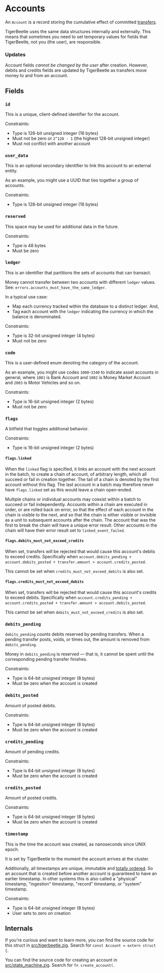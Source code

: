 # Accounts

An `Account` is a record storing the cumulative effect of committed
[transfers](./transfers.md).

TigerBeetle uses the same data structures internally and
externally. This means that sometimes you need to set temporary values
for fields that TigerBeetle, not you (the user), are responsible.

### Updates

Account fields *cannot be changed by the user* after
creation. However, debits and credits fields are updated by
TigerBeetle as transfers move money to and from an account.

## Fields

### `id`

This is a unique, client-defined identifier for the account.

Constraints:

* Type is 128-bit unsigned integer (16 bytes)
* Must not be zero or `2^128 - 1` (the highest 128-bit unsigned integer)
* Must not conflict with another account

### `user_data`

This is an optional secondary identifier to link this account to an
external entity.

As an example, you might use a UUID that ties together a group of
accounts.

Constraints:

* Type is 128-bit unsigned integer (16 bytes)

### `reserved`

This space may be used for additional data in the future.

Constraints:

* Type is 48 bytes
* Must be zero

### `ledger`

This is an identifier that partitions the sets of accounts that can
transact.

Money cannot transfer between two accounts with different `ledger`
values. See: `errors.accounts_must_have_the_same_ledger`.

In a typical use case:
* Map each currency tracked within the database to a distinct ledger. And,
* Tag each account with the `ledger` indicating the currency in which the balance is denominated.

Constraints:
* Type is 32-bit unsigned integer (4 bytes)
* Must not be zero

### `code`

This is a user-defined enum denoting the category of the account.

As an example, you might use codes `1000`-`3340` to indicate asset
accounts in general, where `1001` is Bank Account and `1002` is Money
Market Account and `2003` is Motor Vehicles and so on.

Constraints:

* Type is 16-bit unsigned integer (2 bytes)
* Must not be zero

### `flags`

A bitfield that toggles additional behavior.

Constraints:

* Type is 16-bit unsigned integer (2 bytes)

#### `flags.linked`

When the `linked` flag is specified, it links an account with the next
account in the batch, to create a chain of account, of arbitrary
length, which all succeed or fail in creation together. The tail of a
chain is denoted by the first account without this flag. The last
account in a batch may therefore never have `flags.linked` set as
this would leave a chain open-ended.

Multiple chains or individual accounts may coexist within a batch to
succeed or fail independently. Accounts within a chain are executed
in order, or are rolled back on error, so that the effect of each
account in the chain is visible to the next, and so that the chain is
either visible or invisible as a unit to subsequent accounts after the
chain. The account that was the first to break the chain will have a
unique error result. Other accounts in the chain will have their error
result set to `linked_event_failed`.

#### `flags.debits_must_not_exceed_credits`

When set, transfers will be rejected that would cause this account's
debits to exceed credits. Specifically when `account.debits_pending +
account.debits_posted + transfer.amount > account.credits_posted`.

This cannot be set when `credits_must_not_exceed_debits` is also set.

#### `flags.credits_must_not_exceed_debits`

When set, transfers will be rejected that would cause this account's
credits to exceed debits. Specifically when `account.credits_pending +
account.credits_posted + transfer.amount > account.debits_posted`.

This cannot be set when `debits_must_not_exceed_credits` is also set.

### `debits_pending`

`debits_pending` counts debits reserved by pending transfers. When a pending transfer posts, voids, or times out, the amount is removed from `debits_pending`.

Money in `debits_pending` is reserved — that is, it cannot be spent until the corresponding pending transfer finishes.

Constraints:

* Type is 64-bit unsigned integer (8 bytes)
* Must be zero when the account is created

### `debits_posted`

Amount of posted debits.

Constraints:

* Type is 64-bit unsigned integer (8 bytes)
* Must be zero when the account is created

### `credits_pending`

Amount of pending credits.

Constraints:

* Type is 64-bit unsigned integer (8 bytes)
* Must be zero when the account is created

### `credits_posted`

Amount of posted credits.

Constraints:

* Type is 64-bit unsigned integer (8 bytes)
* Must be zero when the account is created

### `timestamp`

This is the time the account was created, as nanoseconds since
UNIX epoch.

It is set by TigerBeetle to the moment the account arrives at
the cluster.

Additionally, all timestamps are unique, immutable and [totally
ordered](http://book.mixu.net/distsys/time.html). So an account that
is created before another account is guaranteed to have an earlier
timestamp. In other systems this is also called a "physical"
timestamp, "ingestion" timestamp, "record" timestamp, or "system"
timestamp.

Constraints:

* Type is 64-bit unsigned integer (8 bytes)
* User sets to zero on creation

## Internals

If you're curious and want to learn more, you can find the source code
for this struct in
[src/tigerbeetle.zig](https://github.com/tigerbeetledb/tigerbeetle/blob/main/src/tigerbeetle.zig). Search
for `const Account = extern struct {`.

You can find the source code for creating an account in
[src/state_machine.zig](https://github.com/tigerbeetledb/tigerbeetle/blob/main/src/state_machine.zig). Search
for `fn create_account(`.

